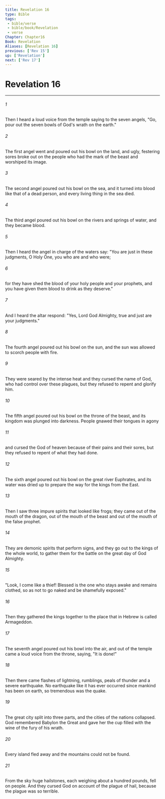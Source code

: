 ```yaml
---
title: Revelation 16
type: Bible
tags:
 - bible/verse
 - bible/book/Revelation
 - verse
Chapter: Chapter16
Book: Revelation
Aliases: [Revelation 16]
previous: ['Rev 15']
up: ['Revelation']
next: ['Rev 17']
---
```

# Revelation 16

***


###### 1 
Then I heard a loud voice from the temple saying to the seven angels, "Go, pour out the seven bowls of God's wrath on the earth." 

###### 2 
The first angel went and poured out his bowl on the land, and ugly, festering sores broke out on the people who had the mark of the beast and worshiped its image. 

###### 3 
The second angel poured out his bowl on the sea, and it turned into blood like that of a dead person, and every living thing in the sea died. 

###### 4 
The third angel poured out his bowl on the rivers and springs of water, and they became blood. 

###### 5 
Then I heard the angel in charge of the waters say: "You are just in these judgments, O Holy One, you who are and who were; 

###### 6 
for they have shed the blood of your holy people and your prophets, and you have given them blood to drink as they deserve." 

###### 7 
And I heard the altar respond: "Yes, Lord God Almighty, true and just are your judgments." 

###### 8 
The fourth angel poured out his bowl on the sun, and the sun was allowed to scorch people with fire. 

###### 9 
They were seared by the intense heat and they cursed the name of God, who had control over these plagues, but they refused to repent and glorify him. 

###### 10 
The fifth angel poured out his bowl on the throne of the beast, and its kingdom was plunged into darkness. People gnawed their tongues in agony 

###### 11 
and cursed the God of heaven because of their pains and their sores, but they refused to repent of what they had done. 

###### 12 
The sixth angel poured out his bowl on the great river Euphrates, and its water was dried up to prepare the way for the kings from the East. 

###### 13 
Then I saw three impure spirits that looked like frogs; they came out of the mouth of the dragon, out of the mouth of the beast and out of the mouth of the false prophet. 

###### 14 
They are demonic spirits that perform signs, and they go out to the kings of the whole world, to gather them for the battle on the great day of God Almighty. 

###### 15 
"Look, I come like a thief! Blessed is the one who stays awake and remains clothed, so as not to go naked and be shamefully exposed." 

###### 16 
Then they gathered the kings together to the place that in Hebrew is called Armageddon. 

###### 17 
The seventh angel poured out his bowl into the air, and out of the temple came a loud voice from the throne, saying, "It is done!" 

###### 18 
Then there came flashes of lightning, rumblings, peals of thunder and a severe earthquake. No earthquake like it has ever occurred since mankind has been on earth, so tremendous was the quake. 

###### 19 
The great city split into three parts, and the cities of the nations collapsed. God remembered Babylon the Great and gave her the cup filled with the wine of the fury of his wrath. 

###### 20 
Every island fled away and the mountains could not be found. 

###### 21 
From the sky huge hailstones, each weighing about a hundred pounds, fell on people. And they cursed God on account of the plague of hail, because the plague was so terrible. 
